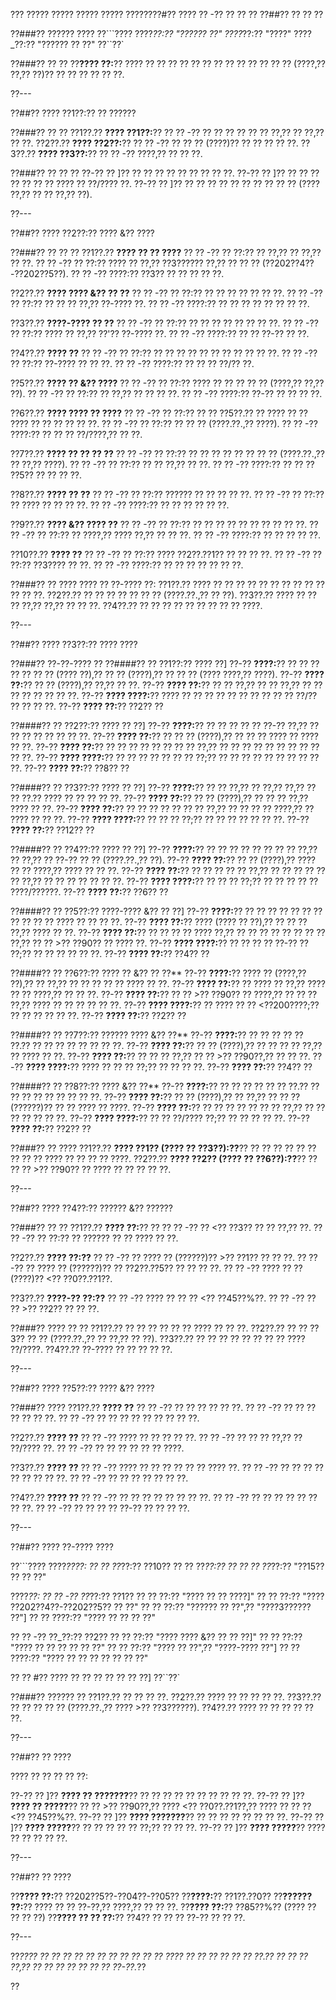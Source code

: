 ??? ????? ????? ????? ????? ????????#?? ???? ?? -?? ?? ?? ??
??##?? ?? ?? ??

??###?? ?????? ????
??```????
????_??:?? "?????? ??"
????_??:?? "????"
????_??:?? "?????? ?? ??"
??``??`

??###?? ?? ??
??**???? ??:**?? ???? ?? ?? ?? ?? ?? ?? ?? ?? ?? ?? ?? ?? ?? (????,?? ??,?? ??)?? ?? ?? ?? ?? ?? ??.

??---

??##?? ???? ??1??:?? ?? ??????

??###?? ?? ??
??1??.?? **???? ??1??:**?? ?? ?? -?? ?? ?? ?? ?? ?? ?? ??,?? ?? ??,?? ?? ??.
??2??.?? **???? ??2??:**?? ?? ?? -?? ?? ?? ?? (????)?? ?? ?? ?? ?? ??.
??3??.?? **???? ??3??:**?? ?? ?? -?? ????,?? ?? ?? ??.

??###?? ?? ?? ??
??-?? ?? ]?? ?? ?? ?? ?? ?? ?? ?? ?? ??.
??-?? ?? ]?? ?? ?? ?? ?? ?? ?? ?? ???? ?? ??/???? ??.
??-?? ?? ]?? ?? ?? ?? ?? ?? ?? ?? ?? ?? ?? (???? ??,?? ?? ?? ??,?? ??).

??---

??##?? ???? ??2??:?? ???? &?? ????

??###?? ?? ?? ??
??1??.?? **???? ?? ?? ????**
??  ?? -?? ?? ??:?? ?? ??,?? ?? ??,?? ?? ??.
??  ?? -?? ?? ??:?? ???? ?? ??,?? ??3?????? ??,?? ?? ?? ?? (??202??4??-??202??5??).
??  ?? -?? ????:?? ??3?? ?? ?? ?? ?? ??.

??2??.?? **???? ???? &?? ?? ??**
??  ?? -?? ?? ??:?? ?? ?? ?? ?? ?? ?? ??.
??  ?? -?? ?? ??:?? ?? ?? ?? ??,?? ??-???? ??.
??  ?? -?? ????:?? ?? ?? ?? ?? ?? ?? ?? ??.

??3??.?? **????-???? ?? ??**
??  ?? -?? ?? ??:?? ?? ?? ?? ?? ?? ?? ?? ??.
??  ?? -?? ?? ??:?? ???? ?? ??,?? ??'?? ??-???? ??.
??  ?? -?? ????:?? ?? ?? ??-?? ?? ??.

??4??.?? **???? ??**
??  ?? -?? ?? ??:?? ?? ?? ?? ?? ?? ?? ?? ?? ?? ?? ??.
??  ?? -?? ?? ??:?? ??-???? ?? ?? ??.
??  ?? -?? ????:?? ?? ?? ?? ??/?? ??.

??5??.?? **???? ?? &?? ????**
??  ?? -?? ?? ??:?? ???? ?? ?? ?? ?? ?? (????,?? ??,?? ??).
??  ?? -?? ?? ??:?? ?? ??,?? ?? ?? ?? ??.
??  ?? -?? ????:?? ??-?? ?? ?? ?? ??.

??6??.?? **???? ???? ?? ????**
??  ?? -?? ?? ??:?? ?? ?? ??5??.?? ?? ???? ?? ?? ???? ?? ?? ?? ?? ?? ??.
??  ?? -?? ?? ??:?? ?? ?? ?? (????.??.,?? ????).
??  ?? -?? ????:?? ?? ?? ?? ??/????,?? ?? ??.

??7??.?? **???? ?? ?? ?? ??**
??  ?? -?? ?? ??:?? ?? ?? ?? ?? ?? ?? ?? ?? (????.??.,?? ?? ??,?? ????).
??  ?? -?? ?? ??:?? ?? ?? ??,?? ?? ??.
??  ?? -?? ????:?? ?? ?? ?? ??5?? ?? ?? ?? ??.

??8??.?? **???? ?? ??**
??  ?? -?? ?? ??:?? ?????? ?? ?? ?? ?? ??.
??  ?? -?? ?? ??:?? ?? ???? ?? ?? ?? ??.
??  ?? -?? ????:?? ?? ?? ?? ?? ?? ??.

??9??.?? **???? &?? ???? ??**
??  ?? -?? ?? ??:?? ?? ?? ?? ?? ?? ?? ?? ?? ?? ??.
??  ?? -?? ?? ??:?? ?? ????,?? ???? ??,?? ?? ?? ??.
??  ?? -?? ????:?? ?? ?? ?? ?? ??.

??10??.?? **???? ??**
??   ?? -?? ?? ??:?? ???? ??2??.??1?? ?? ?? ?? ??.
??   ?? -?? ?? ??:?? ??3???? ?? ??.
??   ?? -?? ????:?? ?? ?? ?? ?? ?? ?? ??.

??###?? ?? ????
???? ?? ??-???? ??:
??1??.?? ???? ?? ?? ?? ?? ?? ?? ?? ?? ?? ?? ?? ?? ??.
??2??.?? ?? ?? ?? ?? ?? ?? ?? (????.??.,?? ?? ??).
??3??.?? ???? ?? ?? ?? ??,?? ??,?? ?? ?? ??.
??4??.?? ?? ?? ?? ?? ?? ?? ?? ?? ?? ????.

??---

??##?? ???? ??3??:?? ???? ????

??###?? ??-??-???? ??
??####?? ?? ??1??:?? ???? ??]
??-?? **????:**?? ?? ?? ?? ?? ?? ?? ?? (???? ??),?? ?? ?? (????),?? ?? ?? ?? (???? ????,?? ????).
??-?? **???? ??:**?? ?? ?? (????),?? ??,?? ?? ??.
??-?? **???? ??:**?? ?? ?? ??,?? ?? ?? ??,?? ?? ?? ?? ?? ?? ?? ?? ??.
??-?? **???? ????:**?? ???? ?? ?? ?? ?? ?? ?? ?? ?? ?? ?? ??/?? ?? ?? ?? ??.
??-?? **???? ??:**?? ??2?? ??

??####?? ?? ??2??:?? ???? ?? ??]
??-?? **????:**?? ?? ?? ?? ?? ?? ??-?? ??,?? ?? ?? ?? ?? ?? ?? ?? ??.
??-?? **???? ??:**?? ?? ?? ?? (????),?? ?? ?? ?? ???? ?? ???? ?? ??.
??-?? **???? ??:**?? ?? ?? ?? ?? ?? ?? ?? ?? ??,?? ?? ?? ?? ?? ?? ?? ?? ?? ?? ?? ??.
??-?? **???? ????:**?? ?? ?? ?? ?? ?? ?? ?? ??;?? ?? ?? ?? ?? ?? ?? ?? ?? ?? ??.
??-?? **???? ??:**?? ??8?? ??

??####?? ?? ??3??:?? ???? ?? ??]
??-?? **????:**?? ?? ?? ??,?? ?? ??,?? ??,?? ?? ?? ??.?? ???? ?? ?? ?? ?? ??.
??-?? **???? ??:**?? ?? ?? (????),?? ?? ?? ?? ??,?? ???? ?? ??.
??-?? **???? ??:**?? ?? ?? ?? ?? ?? ?? ?? ??,?? ?? ?? ?? ?? ????,?? ?? ???? ?? ?? ??.
??-?? **???? ????:**?? ?? ?? ?? ??;?? ?? ?? ?? ?? ?? ?? ??.
??-?? **???? ??:**?? ??12?? ??

??####?? ?? ??4??:?? ???? ?? ??]
??-?? **????:**?? ?? ?? ?? ?? ?? ?? ?? ?? ??,?? ?? ??,?? ?? ??-?? ?? ?? (????.??.,?? ??).
??-?? **???? ??:**?? ?? ?? (????),?? ???? ?? ?? ????,?? ???? ?? ?? ??.
??-?? **???? ??:**?? ?? ?? ?? ?? ?? ??,?? ?? ?? ?? ?? ?? ?? ??,?? ?? ?? ?? ?? ?? ?? ??.
??-?? **???? ????:**?? ?? ?? ?? ??;?? ?? ?? ?? ?? ?? ????/??????.
??-?? **???? ??:**?? ??6?? ??

??####?? ?? ??5??:?? ????-???? &?? ?? ??]
??-?? **????:**?? ?? ?? ?? ?? ?? ?? ?? ?? ?? ?? ?? ???? ?? ?? ?? ??.
??-?? **???? ??:**?? ???? (???? ?? ??),?? ?? ?? ?? ??,?? ???? ?? ??.
??-?? **???? ??:**?? ?? ?? ?? ?? ???? ??,?? ?? ?? ?? ?? ?? ?? ?? ?? ??,?? ?? ?? >?? ??90?? ?? ???? ??.
??-?? **???? ????:**?? ?? ?? ?? ?? ??-?? ?? ??;?? ?? ?? ?? ?? ?? ??.
??-?? **???? ??:**?? ??4?? ??

??####?? ?? ??6??:?? ???? ?? &?? ?? ??**
??-?? **????:**?? ???? ?? (????,?? ??),?? ?? ??,?? ?? ?? ?? ?? ?? ???? ?? ??.
??-?? **???? ??:**?? ?? ???? ?? ??,?? ???? ?? ?? ????,?? ?? ?? ??.
??-?? **???? ??:**?? ?? ?? >?? ??90?? ?? ????,?? ?? ?? ?? ??,?? ???? ?? ?? ?? ?? ?? ??.
??-?? **???? ????:**?? ?? ???? ?? ?? <??200????;?? ?? ?? ?? ?? ?? ??.
??-?? **???? ??:**?? ??2?? ??

??####?? ?? ??7??:?? ?????? ???? &?? ??**
??-?? **????:**?? ?? ?? ?? ?? ?? ??.?? ?? ?? ?? ?? ?? ?? ?? ??.
??-?? **???? ??:**?? ?? ?? (????),?? ?? ?? ?? ?? ??,?? ?? ???? ?? ??.
??-?? **???? ??:**?? ?? ?? ?? ??,?? ?? ?? >?? ??90??,?? ?? ?? ??.
??-?? **???? ????:**?? ???? ?? ?? ?? ??;?? ?? ?? ?? ??.
??-?? **???? ??:**?? ??4?? ??

??####?? ?? ??8??:?? ???? &?? ??**
??-?? **????:**?? ?? ?? ?? ?? ?? ?? ??.?? ?? ?? ?? ?? ?? ?? ?? ?? ??.
??-?? **???? ??:**?? ?? ?? (????),?? ?? ??,?? ?? ?? ?? (??????)?? ?? ?? ???? ?? ????.
??-?? **???? ??:**?? ?? ?? ?? ?? ?? ?? ?? ??,?? ?? ?? ?? ?? ?? ?? ??.
??-?? **???? ????:**?? ?? ?? ??/???? ??;?? ?? ?? ?? ?? ??.
??-?? **???? ??:**?? ??2?? ??

??###?? ?? ????
??1??.?? **???? ??1?? (???? ?? ??3??):??**?? ?? ?? ?? ?? ?? ?? ?? ?? ?? ???? ?? ?? ?? ?? ????.
??2??.?? **???? ??2?? (???? ?? ??6??):??**?? ?? ?? ?? >?? ??90?? ?? ???? ?? ?? ?? ?? ??.

??---

??##?? ???? ??4??:?? ?????? &?? ??????

??###?? ?? ??
??1??.?? **???? ??:**?? ?? ?? ?? -?? ?? <?? ??3?? ?? ?? ??,?? ??.
??  ?? -?? ?? ??:?? ?? ?????? ?? ?? ???? ?? ??.

??2??.?? **???? ??:??**
??  ?? -?? ?? ???? ?? (??????)?? >?? ??1?? ?? ?? ??.
??  ?? -?? ?? ???? ?? (??????)?? ?? ??2??.??5?? ?? ?? ?? ??.
??  ?? -?? ???? ?? ?? (????)?? <?? ??0??.??1??.

??3??.?? **????-?? ??:??**
??  ?? -?? ???? ?? ?? ?? <?? ??45??%??.
??  ?? -?? ?? ?? >?? ??2?? ?? ?? ??.

??###?? ???? ?? ??
??1??.?? ?? ?? ?? ?? ?? ?? ???? ?? ?? ??.
??2??.?? ?? ?? ??3?? ?? ?? (????.??.,?? ?? ??,?? ?? ??).
??3??.?? ?? ?? ?? ?? ?? ?? ?? ?? ???? ??/????.
??4??.?? ??-???? ?? ?? ?? ?? ??.

??---

??##?? ???? ??5??:?? ???? &?? ????

??###?? ????
??1??.?? **???? ??**
??  ?? -?? ?? ?? ?? ?? ?? ??.
??  ?? -?? ?? ?? ?? ?? ?? ?? ??.
??  ?? -?? ?? ?? ?? ?? ?? ?? ?? ?? ??.

??2??.?? **???? ??**
??  ?? -?? ???? ?? ?? ?? ?? ??.
??  ?? -?? ?? ?? ?? ??,?? ?? ??/???? ??.
??  ?? -?? ?? ?? ?? ?? ?? ?? ????.

??3??.?? **???? ??**
??  ?? -?? ???? ?? ?? ?? ?? ?? ?? ???? ??.
??  ?? -?? ?? ?? ?? ?? ?? ?? ?? ?? ??.
??  ?? -?? ?? ?? ?? ?? ?? ?? ??.

??4??.?? **???? ??**
??  ?? -?? ?? ?? ?? ?? ?? ?? ?? ??.
??  ?? -?? ?? ?? ?? ?? ?? ?? ?? ??.
??  ?? -?? ?? ?? ?? ?? ??-?? ?? ?? ?? ??.

??---

??##?? ???? ??-???? ????

??```????
????_????:
?? ?? ??_??:?? ??10??
?? ?? ??_??:?? ??
?? ?? ??_??:?? "??15?? ?? ?? ??"

????_??:
?? ?? -?? ??_??:?? ??1??
??   ?? ??:?? "???? ?? ?? ????]"
??   ?? ??:?? "???? ??202??4??-??202??5?? ?? ??"
??   ?? ??:?? "?????? ?? ??",?? "????3?????? ??"]
??   ?? ????:?? "???? ?? ?? ?? ??"

?? ?? -?? ??_??:?? ??2??
??   ?? ??:?? "???? ???? &?? ?? ?? ??]"
??   ?? ??:?? "???? ?? ?? ?? ?? ?? ??"
??   ?? ??:?? "???? ?? ??",?? "????-???? ??"]
??   ?? ????:?? "???? ?? ?? ?? ?? ?? ?? ??"

?? ?? #?? ???? ?? ?? ?? ?? ?? ?? ??]
??``??`

??###?? ?????? ??
??1??.?? ?? ?? ?? ??.
??2??.?? ???? ?? ?? ?? ?? ??.
??3??.?? ?? ?? ?? ?? ?? (????.??.,?? ???? >?? ??3??????).
??4??.?? ???? ?? ?? ?? ?? ?? ??.

??---

??##?? ?? ????

???? ?? ?? ?? ?? ??:

??-?? ?? ]?? **???? ?? ???????**?? ?? ?? ?? ?? ?? ?? ?? ?? ?? ??.
??-?? ?? ]?? **???? ?? ?????**?? ?? ?? >?? ??90??,?? ???? <?? ??0??.??1??,?? ???? ?? ?? ?? <?? ??45??%??.
??-?? ?? ]?? **???? ???????**?? ?? ?? ?? ?? ?? ?? ?? ??.
??-?? ?? ]?? **???? ?????**?? ?? ?? ?? ?? ?? ??;?? ?? ?? ??.
??-?? ?? ]?? **???? ?????**?? ???? ?? ?? ?? ?? ??.

??---

??##?? ?? ????

??**???? ??:**?? ??202??5??-??04??-??05??
??**????:**?? ??1??.??0??
??**?????? ??:**?? ???? ?? ?? ??-??,?? ????,?? ?? ?? ??.
??**???? ??:**?? ??85??%?? (???? ?? ?? ?? ??)
??**???? ?? ?? ??:**?? ??4?? ?? ?? ?? ??-?? ?? ?? ??.

??---

??*???? ?? ?? ?? ?? ?? ?? ?? ?? ?? ?? ?? ???? ?? ?? ?? ?? ?? ?? ??.?? ?? ?? ?? ??,?? ?? ?? ?? ?? ?? ?? ?? ??-??.*??

??